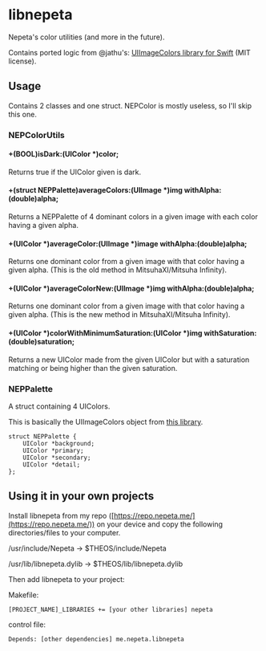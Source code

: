 # libnepeta

Nepeta's color utilities (and more in the future).

Contains ported logic from @jathu's: [UIImageColors library for Swift](https://github.com/jathu/UIImageColors/blob/master/Sources/UIImageColors.swift) (MIT license).

## Usage

Contains 2 classes and one struct. NEPColor is mostly useless, so I'll skip this one.

### NEPColorUtils

#### +(BOOL)isDark:(UIColor *)color;

Returns true if the UIColor given is dark.

#### +(struct NEPPalette)averageColors:(UIImage *)img withAlpha:(double)alpha;

Returns a NEPPalette of 4 dominant colors in a given image with each color having a given alpha.

#### +(UIColor *)averageColor:(UIImage *)image withAlpha:(double)alpha;

Returns one dominant color from a given image with that color having a given alpha. (This is the old method in MitsuhaXI/Mitsuha Infinity).

#### +(UIColor *)averageColorNew:(UIImage *)img withAlpha:(double)alpha;

Returns one dominant color from a given image with that color having a given alpha. (This is the new method in MitsuhaXI/Mitsuha Infinity).

#### +(UIColor *)colorWithMinimumSaturation:(UIColor *)img withSaturation:(double)saturation;

Returns a new UIColor made from the given UIColor but with a saturation matching or being higher than the given saturation.

### NEPPalette

A struct containing 4 UIColors.

This is basically the UIImageColors object from [this library](https://github.com/jathu/UIImageColors).

```
struct NEPPalette {
    UIColor *background;
    UIColor *primary;
    UIColor *secondary;
    UIColor *detail;
};
```

## Using it in your own projects

Install libnepeta from my repo ([https://repo.nepeta.me/](https://repo.nepeta.me/)) on your device and copy the following directories/files to your computer.

/usr/include/Nepeta -> $THEOS/include/Nepeta

/usr/lib/libnepeta.dylib -> $THEOS/lib/libnepeta.dylib

Then add libnepeta to your project:

Makefile: 

```
[PROJECT_NAME]_LIBRARIES += [your other libraries] nepeta
```

control file:

```
Depends: [other dependencies] me.nepeta.libnepeta
```